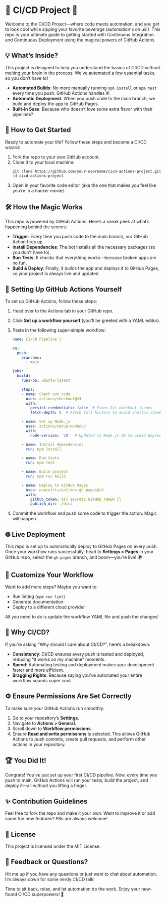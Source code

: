 # 🎉 CI/CD Project 🎉

Welcome to the CI/CD Project—where code meets automation, and you get to look cool while sipping your favorite beverage (automation's on us!). This repo is your ultimate guide to getting started with Continuous Integration and Continuous Deployment using the magical powers of GitHub Actions.

## 💡 What’s Inside?
This project is designed to help you understand the basics of CI/CD without melting your brain in the process. We’ve automated a few essential tasks, so you don’t have to!

- **Automated Builds**: No more manually running `npm install` or `npm test` every time you push. GitHub Actions handles it!
- **Automatic Deployment**: When you push code to the main branch, we build and deploy the app to GitHub Pages.
- **Built-in Sass**: Because who doesn’t love some extra flavor with their pipelines?

## 🚀 How to Get Started
Ready to automate your life? Follow these steps and become a CI/CD wizard:

1. Fork the repo to your own GitHub account.
2. Clone it to your local machine:
   ```bash
   git clone https://github.com/your-username/cicd-actions-project.git
   cd cicd-actions-project
   ```
3. Open in your favorite code editor (aka the one that makes you feel like you’re in a hacker movie).

## 🛠️ How the Magic Works
This repo is powered by GitHub Actions. Here’s a sneak peek at what’s happening behind the scenes:

- **Trigger**: Every time you push code to the main branch, our GitHub Action fires up.
- **Install Dependencies**: The bot installs all the necessary packages (so you don’t have to).
- **Run Tests**: It checks that everything works—because broken apps are no fun.
- **Build & Deploy**: Finally, it builds the app and deploys it to GitHub Pages, so your project is always live and updated.

## 🎯 Setting Up GitHub Actions Yourself
To set up GitHub Actions, follow these steps:

1. Head over to the Actions tab in your GitHub repo.
2. Click **Set up a workflow yourself** (you'll be greeted with a YAML editor).
3. Paste in the following super-simple workflow:

   ```yaml
   name: CI/CD Pipeline 🎉

   on:
     push:
       branches:
         - main

   jobs:
     build:
       runs-on: ubuntu-latest

       steps:
       - name: Check out code
         uses: actions/checkout@v3
         with:
           persist-credentials: false  # Fixes Git checkout issues
           fetch-depth: 0  # Fetch full history to avoid shallow clone issues

       - name: Set up Node.js
         uses: actions/setup-node@v3
         with:
           node-version: '20'  # Updated to Node.js 20 to avoid deprecation

       - name: Install dependencies
         run: npm install

       - name: Run tests
         run: npm test

       - name: Build project
         run: npm run build

       - name: Deploy to GitHub Pages
         uses: peaceiris/actions-gh-pages@v3
         with:
           github_token: ${{ secrets.GITHUB_TOKEN }}
           publish_dir: ./dist
   ```

4. Commit the workflow and push some code to trigger the action. Magic will happen.

## 🌐 Live Deployment
This repo is set up to automatically deploy to GitHub Pages on every push. Once your workflow runs successfully, head to **Settings > Pages** in your GitHub repo, select the `gh-pages` branch, and boom—you’re live! 🌍

## 🔧 Customize Your Workflow
Want to add more steps? Maybe you want to:

- Run linting (`npm run lint`)
- Generate documentation
- Deploy to a different cloud provider

All you need to do is update the workflow YAML file and push the changes!

## 🤯 Why CI/CD?
If you’re asking "Why should I care about CI/CD?", here’s a breakdown:

- **Consistency**: CI/CD ensures every push is tested and deployed, reducing “it works on my machine” moments.
- **Speed**: Automating testing and deployment makes your development faster and more efficient.
- **Bragging Rights**: Because saying you’ve automated your entire workflow sounds super cool.

## ⚙️ Ensure Permissions Are Set Correctly
To make sure your GitHub Actions run smoothly:

1. Go to your repository’s **Settings**.
2. Navigate to **Actions > General**.
3. Scroll down to **Workflow permissions**.
4. Ensure **Read and write permissions** is selected. This allows GitHub Actions to push commits, create pull requests, and perform other actions in your repository.

## 🏆 You Did It!
Congrats! You’ve just set up your first CI/CD pipeline. Now, every time you push to main, GitHub Actions will run your tests, build the project, and deploy it—all without you lifting a finger.

## ✨ Contribution Guidelines
Feel free to fork the repo and make it your own. Want to improve it or add some fun new features? PRs are always welcome!

## 📃 License
This project is licensed under the MIT License.

## 💬 Feedback or Questions?
Hit me up if you have any questions or just want to chat about automation. I’m always down for some nerdy CI/CD talk!


Time to sit back, relax, and let automation do the work. Enjoy your new-found CI/CD superpowers! 🚀
